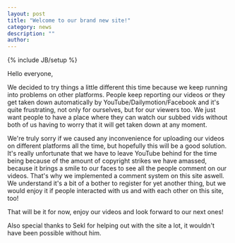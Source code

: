 ```yaml
---
layout: post
title: "Welcome to our brand new site!"
category: news
description: ""
author:
---
```

{% include JB/setup %}

Hello everyone,

We decided to try things a little different this time because we keep running into problems on other platforms. People keep reporting our videos or they get taken down automatically by YouTube/Dailymotion/Facebook and it's quite frustrating, not only for ourselves, but for our viewers too. We just want people to have a place where they can watch our subbed vids without both of us having to worry that it will get taken down at any moment.

We're truly sorry if we caused any inconvenience for uploading our videos on different platforms all the time, but hopefully this will be a good solution. It's really unfortunate that we have to leave YouTube behind for the time being because of the amount of copyright strikes we have amassed, because it brings a smile to our faces to see all the people comment on our videos. That's why we implemented a comment system on this site aswell. We understand it's a bit of a bother to register for yet another thing, but we would enjoy it if people interacted with us and with each other on this site, too!

That will be it for now, enjoy our videos and look forward to our next ones!

Also special thanks to Sekl for helping out with the site a lot, it wouldn't have been possible without him.
